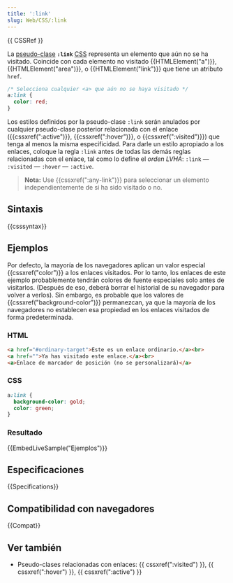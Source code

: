 ```yaml
---
title: ':link'
slug: Web/CSS/:link
---
```


{{ CSSRef }}

La [pseudo-clase](/es/docs/Web/CSS/Pseudo-classes) **`:link`** [CSS](/es/docs/Web/CSS) representa un elemento que aún no se ha visitado. Coincide con cada elemento no visitado {{HTMLElement("a")}}, {{HTMLElement("area")}}, o {{HTMLElement("link")}} que tiene un atributo `href`.

```css
/* Selecciona cualquier <a> que aún no se haya visitado */
a:link {
  color: red;
}
```

Los estilos definidos por la pseudo-clase `:link` serán anulados por cualquier pseudo-clase posterior relacionada con el enlace ({{cssxref(":active")}}, {{cssxref(":hover")}}, o {{cssxref(":visited")}}) que tenga al menos la misma especificidad. Para darle un estilo apropiado a los enlaces, coloque la regla `:link` antes de todas las demás reglas relacionadas con el enlace, tal como lo define el _orden LVHA_: `:link` — `:visited` — `:hover` — `:active`.

> **Nota:** Use {{cssxref(":any-link")}} para seleccionar un elemento independientemente de si ha sido visitado o no.

## Sintaxis

{{csssyntax}}

## Ejemplos

Por defecto, la mayoría de los navegadores aplican un valor especial {{cssxref("color")}} a los enlaces visitados. Por lo tanto, los enlaces de este ejemplo probablemente tendrán colores de fuente especiales solo antes de visitarlos. (Después de eso, deberá borrar el historial de su navegador para volver a verlos). Sin embargo, es probable que los valores de {{cssxref("background-color")}} permanezcan, ya que la mayoría de los navegadores no establecen esa propiedad en los enlaces visitados de forma predeterminada.

### HTML

```html
<a href="#ordinary-target">Este es un enlace ordinario.</a><br>
<a href="">Ya has visitado este enlace.</a><br>
<a>Enlace de marcador de posición (no se personalizará)</a>
```

### CSS

```css
a:link {
  background-color: gold;
  color: green;
}
```

### Resultado

{{EmbedLiveSample("Ejemplos")}}

## Especificaciones

{{Specifications}}

## Compatibilidad con navegadores

{{Compat}}

## Ver también

- Pseudo-clases relacionadas con enlaces: {{ cssxref(":visited") }}, {{ cssxref(":hover") }}, {{ cssxref(":active") }}
